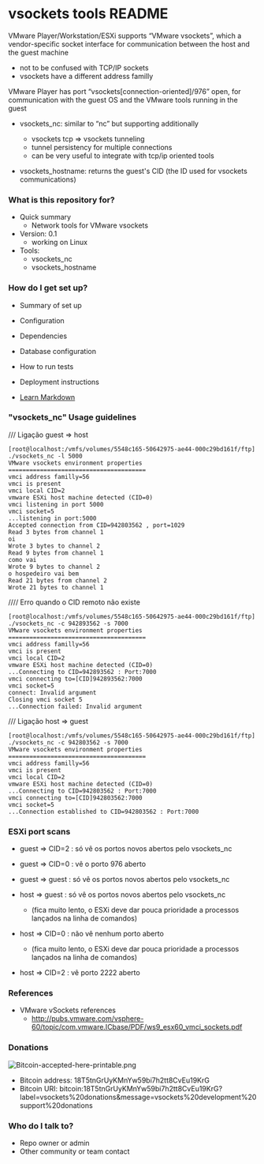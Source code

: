 # vsockets tools README #

VMware Player/Workstation/ESXi supports “VMware vsockets”, which a vendor-specific socket interface for communication between the host and the guest machine

* not to be confused with TCP/IP sockets
* vsockets have a different address familly

VMware Player has port “vsockets[connection-oriented]/976” open, for communication with the guest OS and the VMware tools running in the guest

* vsockets_nc: similar to “nc” but supporting additionally 
    * vsockets tcp => vsockets tunneling
    * tunnel persistency for multiple connections
    * can be very useful to integrate with tcp/ip oriented tools

* vsockets_hostname: returns the guest's CID (the ID used for vsockets communications)

### What is this repository for? ###

* Quick summary
    + Network tools for VMware vsockets
* Version: 0.1
    + working on Linux
* Tools:
    + vsockets_nc
    + vsockets_hostname

### How do I get set up? ###

* Summary of set up
* Configuration
* Dependencies
* Database configuration
* How to run tests
* Deployment instructions

* [Learn Markdown](https://bitbucket.org/tutorials/markdowndemo)

### "vsockets_nc" Usage guidelines ###

/// Ligação guest => host

~~~~
[root@localhost:/vmfs/volumes/5548c165-50642975-ae44-000c29bd161f/ftp] ./vsockets_nc -l 5000
VMware vsockets environment properties
=======================================
vmci address familly=56
vmci is present
vmci local CID=2
vmware ESXi host machine detected (CID=0)
vmci listening in port 5000
vmci socket=5
...listening in port:5000
Accepted connection from CID=942803562 , port=1029
Read 3 bytes from channel 1
oi
Wrote 3 bytes to channel 2
Read 9 bytes from channel 1
como vai
Wrote 9 bytes to channel 2
o hospedeiro vai bem
Read 21 bytes from channel 2
Wrote 21 bytes to channel 1
~~~~


//// Erro quando o CID remoto não existe

~~~~
[root@localhost:/vmfs/volumes/5548c165-50642975-ae44-000c29bd161f/ftp] ./vsockets_nc -c 942893562 -s 7000
VMware vsockets environment properties
=======================================
vmci address familly=56
vmci is present
vmci local CID=2
vmware ESXi host machine detected (CID=0)
...Connecting to CID=942893562 : Port:7000
vmci connecting to=[CID]942893562:7000
vmci socket=5
connect: Invalid argument
Closing vmci socket 5
...Connection failed: Invalid argument
~~~~

/// Ligação  host => guest

~~~~
[root@localhost:/vmfs/volumes/5548c165-50642975-ae44-000c29bd161f/ftp] ./vsockets_nc -c 942803562 -s 7000
VMware vsockets environment properties
=======================================
vmci address familly=56
vmci is present
vmci local CID=2
vmware ESXi host machine detected (CID=0)
...Connecting to CID=942803562 : Port:7000
vmci connecting to=[CID]942803562:7000
vmci socket=5
...Connection established to CID=942803562 : Port:7000
~~~~


### ESXi port scans ###

* guest => CID=2 : só vê os portos novos abertos pelo vsockets_nc
* guest => CID=0 : vê o porto 976 aberto
* guest => guest : só vê os portos novos abertos pelo vsockets_nc

* host => guest : só vê os portos novos abertos pelo vsockets_nc
   * (fica muito lento, o ESXi deve dar pouca prioridade a processos lançados na linha de comandos)

* host => CID=0 : não vê nenhum porto aberto
   * (fica muito lento, o ESXi deve dar pouca prioridade a processos lançados na linha de comandos)

* host => CID=2 : vê porto 2222 aberto

### References ###

* VMware vSockets references
   + http://pubs.vmware.com/vsphere-60/topic/com.vmware.ICbase/PDF/ws9_esx60_vmci_sockets.pdf

### Donations ###

![Bitcoin-accepted-here-printable.png](https://bitbucket.org/repo/XE88rK/images/1985448334-Bitcoin-accepted-here-printable.png)

* Bitcoin address: 18T5tnGrUyKMnYw59bi7h2tt8CvEu19KrG
* Bitcoin URI: bitcoin:18T5tnGrUyKMnYw59bi7h2tt8CvEu19KrG?label=vsockets%20donations&message=vsockets%20development%20support%20donations

### Who do I talk to? ###

* Repo owner or admin
* Other community or team contact